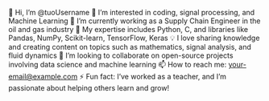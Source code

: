 👋 Hi, I’m @tuoUsername
👀 I’m interested in coding, signal processing, and Machine Learning
🌱 I’m currently working as a Supply Chain Engineer in the oil and gas industry
💼 My expertise includes Python, C, and libraries like Pandas, NumPy, Scikit-learn, TensorFlow, Keras
💡 I love sharing knowledge and creating content on topics such as mathematics, signal analysis, and fluid dynamics
💞️ I’m looking to collaborate on open-source projects involving data science and machine learning
📫 How to reach me: your-email@example.com
⚡ Fun fact: I’ve worked as a teacher, and I’m passionate about helping others learn and grow!
<!---
paolomugnaini/paolomugnaini is a ✨ special ✨ repository because its `README.md` (this file) appears on your GitHub profile.
You can click the Preview link to take a look at your changes.
--->
